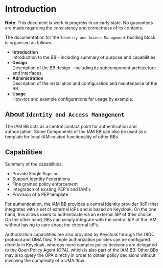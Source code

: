 # Introduction

**Note**: This document is work in progress in an early state.
No guarantees are made regarding the consistency and correctness of its contents.

The documentation for the `Identity and Access Management` building block is organised as follows...

* **Introduction**<br>
  Introduction to the BB - including summary of purpose and capabilities.
* **Design**<br>
  Description of the BB design - including its subcomponent architecture and interfaces.
* **Administration**<br>
  Description of the installation and configuration and maintenance of the BB.
* **Usage**<br>
  How-tos and example configurations for usage by example.

## About `Identity and Access Management`

The IAM BB acts as a central contact point for authentication and authorization.
Some Components of the IAM BB can also be used as a template for local IAM-related
functionality of other BBs. 

## Capabilities

Summary of the capabilities:

- Provide Single Sign-on
- Support Identity Federations
- Fine grained policy enforcement
- Integration of existing PEP's and IAM's 
- Provision of a PEP template

For authentication, the IAM BB provides a central identity provider (IdP) that integrates
with a set of external IdPs and is based on Keycloak.
On the one hand, this allows users to authenticate via an external IdP of their
choice. On the other hand, BBs can simply integrate with the central IdP of the IAM
without having to care about the external IdPs.

Authorization capabilities are also provided by Keycloak through the OIDC protocol
and UMA flow. Simple authorization policies can be configured directly in Keycloak,
whereas more complex policy decisions are delegated to the Open Policy Agent (OPA),
which is also part of the IAM BB. Other BBs may also query the OPA directly in order
to obtain policy decisions without involving the complexity of a UMA flow.

